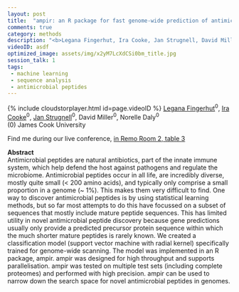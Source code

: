 ```yaml
---
layout: post
title:  "ampir: an R package for fast genome-wide prediction of antimicrobial peptides"
comments: true
category: methods
description: "<b>Legana Fingerhut, Ira Cooke, Jan Strugnell, David Miller, Norelle Daly</b><br/>Antimicrobial peptides are natural antibiotics, pa..."
videoID: asdf
optimized_image: assets/img/x2yM7LcXdCSi0bm_title.jpg
session_talk: 1
tags:
 - machine learning
 - sequence analysis
 - antimicrobial peptides
---
```

{% include cloudstorplayer.html id=page.videoID %}
[<u>Legana Fingerhut</u>](http://orcid.org/0000-0002-2482-5336)<sup>0</sup>, [Ira Cooke](https://orcid.org/0000-0001-6520-1397)<sup>0</sup>, [Jan Strugnell](https://www.marine-omics.net/)<sup>0</sup>, David Miller<sup>0</sup>, Norelle Daly<sup>0</sup><br/>
\(0\) James Cook University

Find me during our live conference, [in Remo Room 2, table 3](https://remo.co)

<b>Abstract</b><br/>
Antimicrobial peptides are natural antibiotics, part of the innate immune system, which help defend the host against pathogens and regulate the microbiome. Antimicrobial peptides occur in all life, are incredibly diverse, mostly quite small \(&lt; 200 amino acids\), and typically only comprise a small proportion in a genome \(~ 1%\). This makes them very difficult to find. One way to discover antimicrobial peptides is by using statistical learning methods, but so far most attempts to do this have focussed on a subset of sequences that mostly include mature peptide sequences. This has limited utility in novel antimicrobial peptide discovery because gene predictions usually only provide a predicted precursor protein sequence within which the much shorter mature peptides is rarely known. We created a classification model \(support vector machine with radial kernel\) specifically trained for genome-wide scanning. The model was implemented in an R package, ampir. ampir was designed for high throughput and supports parallelisation. ampir was tested on multiple test sets \(including complete proteomes\) and performed with high precision. ampir can be used to narrow down the search space for novel antimicrobial peptides in genomes.<br/>

